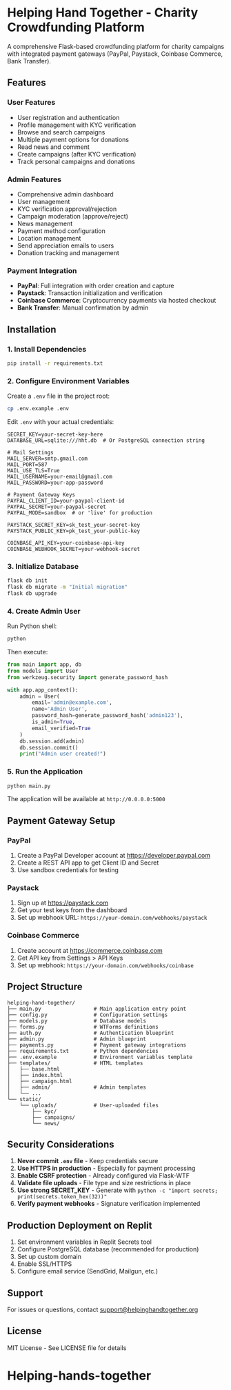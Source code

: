 
# Helping Hand Together - Charity Crowdfunding Platform

A comprehensive Flask-based crowdfunding platform for charity campaigns with integrated payment gateways (PayPal, Paystack, Coinbase Commerce, Bank Transfer).

## Features

### User Features
- User registration and authentication
- Profile management with KYC verification
- Browse and search campaigns
- Multiple payment options for donations
- Read news and comment
- Create campaigns (after KYC verification)
- Track personal campaigns and donations

### Admin Features
- Comprehensive admin dashboard
- User management
- KYC verification approval/rejection
- Campaign moderation (approve/reject)
- News management
- Payment method configuration
- Location management
- Send appreciation emails to users
- Donation tracking and management

### Payment Integration
- **PayPal**: Full integration with order creation and capture
- **Paystack**: Transaction initialization and verification
- **Coinbase Commerce**: Cryptocurrency payments via hosted checkout
- **Bank Transfer**: Manual confirmation by admin

## Installation

### 1. Install Dependencies

```bash
pip install -r requirements.txt
```

### 2. Configure Environment Variables

Create a `.env` file in the project root:

```bash
cp .env.example .env
```

Edit `.env` with your actual credentials:

```env
SECRET_KEY=your-secret-key-here
DATABASE_URL=sqlite:///hht.db  # Or PostgreSQL connection string

# Mail Settings
MAIL_SERVER=smtp.gmail.com
MAIL_PORT=587
MAIL_USE_TLS=True
MAIL_USERNAME=your-email@gmail.com
MAIL_PASSWORD=your-app-password

# Payment Gateway Keys
PAYPAL_CLIENT_ID=your-paypal-client-id
PAYPAL_SECRET=your-paypal-secret
PAYPAL_MODE=sandbox  # or 'live' for production

PAYSTACK_SECRET_KEY=sk_test_your-secret-key
PAYSTACK_PUBLIC_KEY=pk_test_your-public-key

COINBASE_API_KEY=your-coinbase-api-key
COINBASE_WEBHOOK_SECRET=your-webhook-secret
```

### 3. Initialize Database

```bash
flask db init
flask db migrate -m "Initial migration"
flask db upgrade
```

### 4. Create Admin User

Run Python shell:

```bash
python
```

Then execute:

```python
from main import app, db
from models import User
from werkzeug.security import generate_password_hash

with app.app_context():
    admin = User(
        email='admin@example.com',
        name='Admin User',
        password_hash=generate_password_hash('admin123'),
        is_admin=True,
        email_verified=True
    )
    db.session.add(admin)
    db.session.commit()
    print("Admin user created!")
```

### 5. Run the Application

```bash
python main.py
```

The application will be available at `http://0.0.0.0:5000`

## Payment Gateway Setup

### PayPal
1. Create a PayPal Developer account at https://developer.paypal.com
2. Create a REST API app to get Client ID and Secret
3. Use sandbox credentials for testing

### Paystack
1. Sign up at https://paystack.com
2. Get your test keys from the dashboard
3. Set up webhook URL: `https://your-domain.com/webhooks/paystack`

### Coinbase Commerce
1. Create account at https://commerce.coinbase.com
2. Get API key from Settings > API Keys
3. Set up webhook: `https://your-domain.com/webhooks/coinbase`

## Project Structure

```
helping-hand-together/
├── main.py                 # Main application entry point
├── config.py               # Configuration settings
├── models.py               # Database models
├── forms.py                # WTForms definitions
├── auth.py                 # Authentication blueprint
├── admin.py                # Admin blueprint
├── payments.py             # Payment gateway integrations
├── requirements.txt        # Python dependencies
├── .env.example            # Environment variables template
├── templates/              # HTML templates
│   ├── base.html
│   ├── index.html
│   ├── campaign.html
│   ├── admin/              # Admin templates
│   └── ...
└── static/
    └── uploads/            # User-uploaded files
        ├── kyc/
        ├── campaigns/
        └── news/
```

## Security Considerations

1. **Never commit `.env` file** - Keep credentials secure
2. **Use HTTPS in production** - Especially for payment processing
3. **Enable CSRF protection** - Already configured via Flask-WTF
4. **Validate file uploads** - File type and size restrictions in place
5. **Use strong SECRET_KEY** - Generate with `python -c "import secrets; print(secrets.token_hex(32))"`
6. **Verify payment webhooks** - Signature verification implemented

## Production Deployment on Replit

1. Set environment variables in Replit Secrets tool
2. Configure PostgreSQL database (recommended for production)
3. Set up custom domain
4. Enable SSL/HTTPS
5. Configure email service (SendGrid, Mailgun, etc.)

## Support

For issues or questions, contact support@helpinghandtogether.org

## License

MIT License - See LICENSE file for details
# Helping-hands-together
